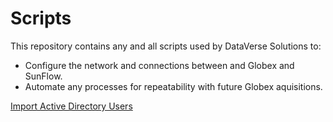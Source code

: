 # Scripts
This repository contains any and all scripts used by DataVerse Solutions to:
- Configure the network and connections between and Globex and SunFlow.
- Automate any processes for repeatability with future Globex aquisitions.

[Import Active Directory Users](https://github.com/DataVerse-Systems/Scripts/blob/main/import_users_to_AD.)